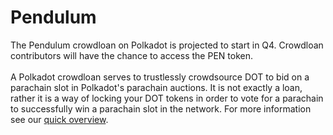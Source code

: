 # Pendulum

The Pendulum crowdloan on Polkadot is projected to start in Q4. Crowdloan contributors will have the chance to access the PEN token. \
\
A Polkadot crowdloan serves to trustlessly crowdsource DOT to bid on a parachain slot in Polkadot's parachain auctions. It is not exactly a loan, rather it is a way of locking your DOT tokens in order to vote for a parachain to successfully win a parachain slot in the network. For more information see our [quick overview](https://pendulum-chain.medium.com/parachain-auctions-and-crowdloans-on-polkadot-kusama-a-quick-overview-2e4892a0ec90).
